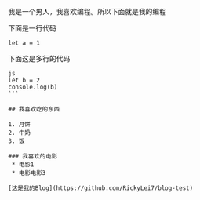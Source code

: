 
我是一个男人，我喜欢编程。所以下面就是我的编程

下面是一行代码

    let a = 1 

下面这是多行的代码
   
````
js 
let b = 2
console.log(b)
```

## 我喜欢吃的东西

1. 月饼
2. 牛奶
3. 饭

### 我喜欢的电影
 * 电影1
 * 电影电影3
 
[这是我的Blog](https://github.com/RickyLei7/blog-test)
